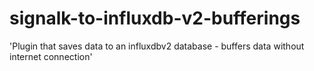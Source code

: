 # signalk-to-influxdb-v2-bufferings
 'Plugin that saves data to an influxdbv2 database - buffers data without internet connection'
